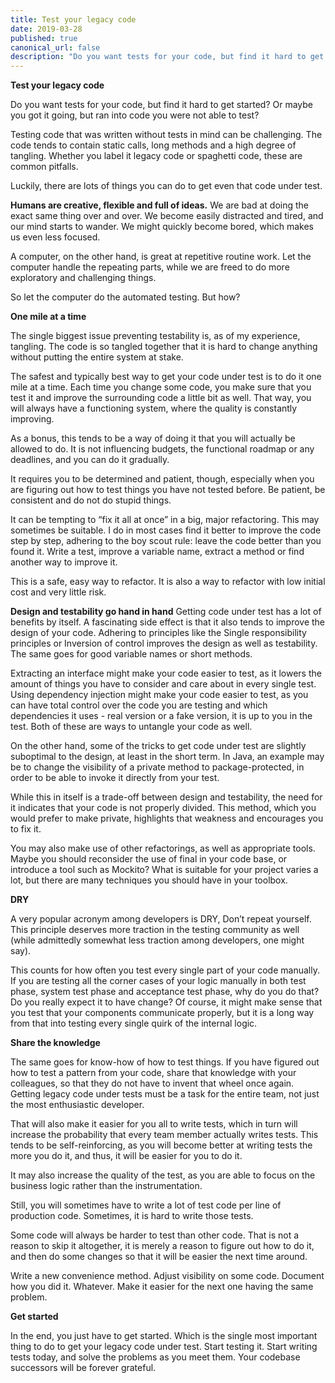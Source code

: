 ```yaml
---
title: Test your legacy code
date: 2019-03-28
published: true
canonical_url: false
description: "Do you want tests for your code, but find it hard to get started? Or maybe you got it going, but ran into code you were not able to test?"
---
```


**Test your legacy code**


Do you want tests for your code, but find it hard to get started? Or maybe you got it going, but ran into code you were not able to test?

Testing code that was written without tests in mind can be challenging. The code tends to contain static calls, long methods and a high degree of tangling. Whether you label it legacy code or spaghetti code, these are common pitfalls.

Luckily, there are lots of things you can do to get even that code under test.

**Humans are creative, flexible and full of ideas.**
We are bad at doing the exact same thing over and over. We become easily distracted and tired, and our mind starts to wander. We might quickly become bored, which makes us even less focused.

A computer, on the other hand, is great at repetitive routine work. Let the computer handle the repeating parts, while we are freed to do more exploratory and challenging things.

So let the computer do the automated testing. But how?

**One mile at a time**

The single biggest issue preventing testability is, as of my experience, tangling. The code is so tangled together that it is hard to change anything without putting the entire system at stake.

The safest and typically best way to get your code under test is to do it one mile at a time. Each time you change some code, you make sure that you test it and improve the surrounding code a little bit as well. That way, you will always have a functioning system, where the quality is constantly improving.

As a bonus, this tends to be a way of doing it that you will actually be allowed to do. It is not influencing budgets, the functional roadmap or any deadlines, and you can do it gradually.

It requires you to be determined and patient, though, especially when you are figuring out how to test things you have not tested before. Be patient, be consistent and do not do stupid things.

It can be tempting to “fix it all at once” in a big, major refactoring. This may sometimes be suitable. I do in most cases find it better to improve the code step by step, adhering to the boy scout rule: leave the code better than you found it. Write a test, improve a variable name, extract a method or find another way to improve it.

This is a safe, easy way to refactor. It is also a way to refactor with low initial cost and very little risk.

**Design and testability go hand in hand** Getting code under test has a lot of benefits by itself. A fascinating side effect is that it also tends to improve the design of your code. Adhering to principles like the Single responsibility principles or Inversion of control improves the design as well as testability. The same goes for good variable names or short methods.

Extracting an interface might make your code easier to test, as it lowers the amount of things you have to consider and care about in every single test. Using dependency injection might make your code easier to test, as you can have total control over the code you are testing and which dependencies it uses - real version or a fake version, it is up to you in the test. Both of these are ways to untangle your code as well.

On the other hand, some of the tricks to get code under test are slightly suboptimal to the design, at least in the short term. In Java, an example may be to change the visibility of a private method to package-protected, in order to be able to invoke it directly from your test. 

While this in itself is a trade-off between design and testability, the need for it indicates that your code is not properly divided. This method, which you would prefer to make private, highlights that weakness and encourages you to fix it.

You may also make use of other refactorings, as well as appropriate tools. Maybe you should reconsider the use of final in your code base, or introduce a tool such as Mockito? What is suitable for your project varies a lot, but there are many techniques you should have in your toolbox.

**DRY**

A very popular acronym among developers is DRY, Don’t repeat yourself. This principle deserves more traction in the testing community as well (while admittedly somewhat less traction among developers, one might say).

This counts for how often you test every single part of your code manually. If you are testing all the corner cases of your logic manually in both test phase, system test phase and acceptance test phase, why do you do that? Do you really expect it to have change? Of course, it might make sense that you test that your components communicate properly, but it is a long way from that into testing every single quirk of the internal logic.

**Share the knowledge**


The same goes for know-how of how to test things. If you have figured out how to test a pattern from your code, share that knowledge with your colleagues, so that they do not have to invent that wheel once again. Getting legacy code under tests must be a task for the entire team, not just the most enthusiastic developer.

That will also make it easier for you all to write tests, which in turn will increase the probability that every team member actually writes tests. This tends to be self-reinforcing, as you will become better at writing tests the more you do it, and thus, it will be easier for you to do it.

It may also increase the quality of the test, as you are able to focus on the business logic rather than the instrumentation.

Still, you will sometimes have to write a lot of test code per line of production code. Sometimes, it is hard to write those tests.

Some code will always be harder to test than other code. That is not a reason to skip it altogether, it is merely a reason to figure out how to do it, and then do some changes so that it will be easier the next time around.

Write a new convenience method. Adjust visibility on some code. Document how you did it. Whatever. Make it easier for the next one having the same problem.

**Get started**

In the end, you just have to get started. Which is the single most important thing to do to get your legacy code under test. Start testing it. Start writing tests today, and solve the problems as you meet them. Your codebase successors will be forever grateful.
